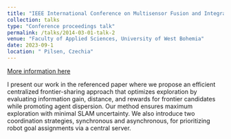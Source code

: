 ```yaml
---
title: "IEEE International Conference on Multisensor Fusion and Integration for Intelligent Systems  (MFI 2024)"
collection: talks
type: "Conference proceedings talk"
permalink: /talks/2014-03-01-talk-2
venue: "Faculty of Applied Sciences, University of West Bohemia"
date: 2023-09-1
location: " Pilsen, Czechia"
---
```


[More information here](https://www.mfi2024.org/)

 I present our work in the referenced paper where we propose an efficient centralized frontier-sharing approach that optimizes exploration by evaluating information gain, distance, and rewards for frontier candidates while promoting agent dispersion. Our method ensures maximum exploration with minimal SLAM uncertainty. We also introduce two coordination strategies, synchronous and asynchronous, for prioritizing robot goal assignments via a central server.